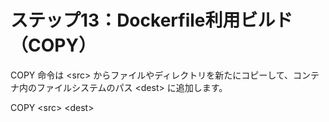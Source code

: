 # ステップ13：Dockerfile利用ビルド（COPY）
COPY 命令は \<src\> からファイルやディレクトリを新たにコピーして、コンテナ内のファイルシステムのパス \<dest\> に追加します。  

COPY \<src\> \<dest\>
